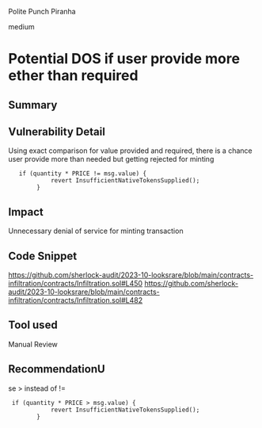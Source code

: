 Polite Punch Piranha

medium

# Potential DOS if user provide more ether than required
## Summary
## Vulnerability Detail
Using exact comparison for value provided and required, there is a chance user provide more than needed but getting rejected for minting

```solidity
   if (quantity * PRICE != msg.value) {         
            revert InsufficientNativeTokensSupplied();
        }
```

## Impact
Unnecessary denial of service for minting transaction 

## Code Snippet
https://github.com/sherlock-audit/2023-10-looksrare/blob/main/contracts-infiltration/contracts/Infiltration.sol#L450
https://github.com/sherlock-audit/2023-10-looksrare/blob/main/contracts-infiltration/contracts/Infiltration.sol#L482

## Tool used
Manual Review

## RecommendationU
se > instead of !=
```solidity
 if (quantity * PRICE > msg.value) {           
            revert InsufficientNativeTokensSupplied();
        }
```
